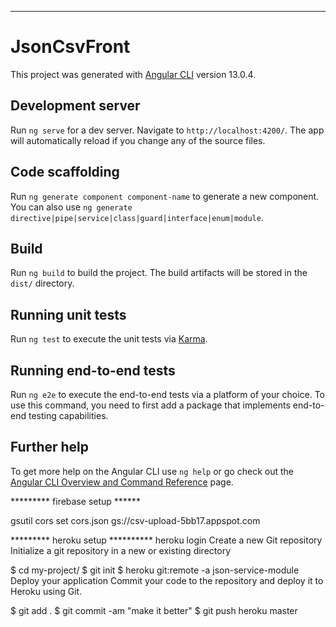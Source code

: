 *****************

# JsonCsvFront

This project was generated with [Angular CLI](https://github.com/angular/angular-cli) version 13.0.4.

## Development server

Run `ng serve` for a dev server. Navigate to `http://localhost:4200/`. The app will automatically reload if you change any of the source files.

## Code scaffolding

Run `ng generate component component-name` to generate a new component. You can also use `ng generate directive|pipe|service|class|guard|interface|enum|module`.

## Build

Run `ng build` to build the project. The build artifacts will be stored in the `dist/` directory.

## Running unit tests

Run `ng test` to execute the unit tests via [Karma](https://karma-runner.github.io).

## Running end-to-end tests

Run `ng e2e` to execute the end-to-end tests via a platform of your choice. To use this command, you need to first add a package that implements end-to-end testing capabilities.

## Further help

To get more help on the Angular CLI use `ng help` or go check out the [Angular CLI Overview and Command Reference](https://angular.io/cli) page.



********* firebase setup ******

gsutil cors set cors.json gs://csv-upload-5bb17.appspot.com

********* heroku setup **********
heroku login
Create a new Git repository
Initialize a git repository in a new or existing directory

$ cd my-project/
$ git init
$ heroku git:remote -a json-service-module
Deploy your application
Commit your code to the repository and deploy it to Heroku using Git.

$ git add .
$ git commit -am "make it better"
$ git push heroku master
